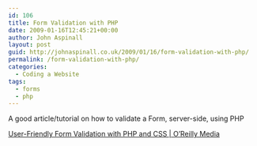 ```yaml
---
id: 106
title: Form Validation with PHP
date: 2009-01-16T12:45:21+00:00
author: John Aspinall
layout: post
guid: http://johnaspinall.co.uk/2009/01/16/form-validation-with-php/
permalink: /form-validation-with-php/
categories:
  - Coding a Website
tags:
  - forms
  - php
---
```

A good article/tutorial on how to validate a Form, server-side, using PHP

[User-Friendly Form Validation with PHP and CSS | O&#8217;Reilly Media](http://www.onlamp.com/pub/a/php/2004/04/22/php_css_forms.html?page=2)